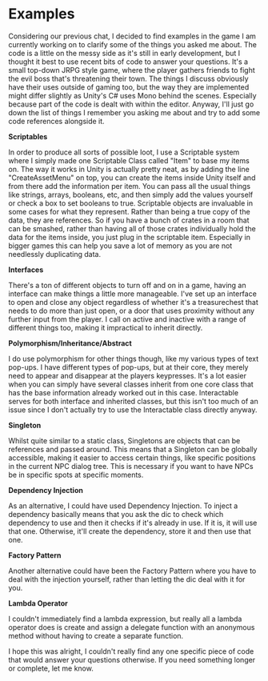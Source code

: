 # Examples

Considering our previous chat, I decided to find examples in the game I am currently working on to clarify some of the things you asked me about. The code is a little on the messy side as it's still in early development, but I thought it best to use recent bits of code to answer your questions. It's a small top-down JRPG style game, where the player gathers friends to fight the evil boss that's threatening their town. The things I discuss obviously have their uses outside of gaming too, but the way they are implemented might differ slightly as Unity's C# uses Mono behind the scenes. Especially because part of the code is dealt with within the editor. Anyway, I'll just go down the list of things I remember you asking me about and try to add some code references alongside it.


**Scriptables**

In order to produce all sorts of possible loot, I use a Scriptable system where I simply made one Scriptable Class called "Item" to base my items on. The way it works in Unity is actually pretty neat, as by adding the line "CreateAssetMenu" on top, you can create the items inside Unity itself and from there add the information per item. You can pass all the usual things like strings, arrays, booleans, etc, and then simply add the values yourself or check a box to set booleans to true. Scriptable objects are invaluable in some cases for what they represent. Rather than being a true copy of the data, they are references. So if you have a bunch of crates in a room that can be smashed, rather than having all of those crates individually hold the data for the items inside, you just plug in the scriptable item. Especially in bigger games this can help you save a lot of memory as you are not needlessly duplicating data.


**Interfaces**

There's a ton of different objects to turn off and on in a game, having an interface can make things a little more manageable. I've set up an interface to open and close any object regardless of whether it's a treasurechest that needs to do more than just open, or a door that uses proximity without any further input from the player. I call on active and inactive with a range of different things too, making it impractical to inherit directly. 


**Polymorphism/Inheritance/Abstract**

I do use polymorphism for other things though, like my various types of text pop-ups. I have different types of pop-ups, but at their core, they merely need to appear and disappear at the players keypresses. It's a lot easier when you can simply have several classes inherit from one core class that has the base information already worked out in this case. Interactable serves for both interface and inherited classes, but this isn't too much of an issue since I don't actually try to use the Interactable class directly anyway. 


**Singleton**

Whilst quite similar to a static class, Singletons are objects that can be references and passed around. This means that a Singleton can be globally accessible, making it easier to access certain things, like specific positions in the current NPC dialog tree. This is necessary if you want to have NPCs be in specific spots at specific moments. 


**Dependency Injection**

As an alternative, I could have used Dependency Injection. To inject a dependency basically means that you ask the dic to check which dependency to use and then it checks if it's already in use. If it is, it will use that one. Otherwise, it'll create the dependency, store it and then use that one. 


**Factory Pattern**

Another alternative could have been the Factory Pattern where you have to deal with the injection yourself, rather than letting the dic deal with it for you.


**Lambda Operator**

I couldn't immediately find a lambda expression, but really all a lambda operator does is create and assign a delegate function with an anonymous method without having to create a separate function.



I hope this was alright, I couldn't really find any one specific piece of code that would answer your questions otherwise. If you need something longer or complete, let me know.
